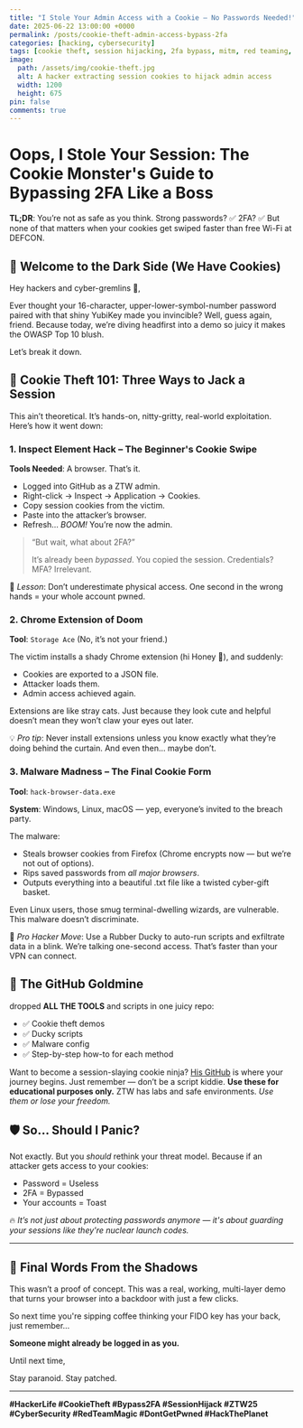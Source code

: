 ```yaml
---
title: "I Stole Your Admin Access with a Cookie – No Passwords Needed!"
date: 2025-06-22 13:00:00 +0000
permalink: /posts/cookie-theft-admin-access-bypass-2fa
categories: [hacking, cybersecurity]
tags: [cookie theft, session hijacking, 2fa bypass, mitm, red teaming, web security]
image:
  path: /assets/img/cookie-theft.jpg
  alt: A hacker extracting session cookies to hijack admin access
  width: 1200
  height: 675
pin: false
comments: true
---
```


# Oops, I Stole Your Session: The Cookie Monster's Guide to Bypassing 2FA Like a Boss

**TL;DR**: You’re not as safe as you think. Strong passwords? ✅ 2FA? ✅ But none of that matters when your cookies get swiped faster than free Wi-Fi at DEFCON.

## 🍪 Welcome to the Dark Side (We Have Cookies)

Hey hackers and cyber-gremlins 👾,

Ever thought your 16-character, upper-lower-symbol-number password paired with that shiny YubiKey made you invincible? Well, guess again, friend. Because today, we’re diving headfirst into a demo so juicy it makes the OWASP Top 10 blush.

Let’s break it down.

## 🍴 Cookie Theft 101: Three Ways to Jack a Session

This ain’t theoretical. It’s hands-on, nitty-gritty, real-world exploitation. Here’s how it went down:

### **1. Inspect Element Hack – The Beginner's Cookie Swipe**

**Tools Needed**: A browser. That’s it.

- Logged into GitHub as a ZTW admin.
- Right-click → Inspect → Application → Cookies.
- Copy session cookies from the victim.
- Paste into the attacker’s browser.
- Refresh… *BOOM!* You’re now the admin.

> “But wait, what about 2FA?”
> 
> 
> It’s already been *bypassed*. You copied the session. Credentials? MFA? Irrelevant.
> 

🎯 *Lesson*: Don’t underestimate physical access. One second in the wrong hands = your whole account pwned.

### **2. Chrome Extension of Doom**

**Tool**: `Storage Ace` (No, it’s not your friend.)

The victim installs a shady Chrome extension (hi Honey 🍯), and suddenly:

- Cookies are exported to a JSON file.
- Attacker loads them.
- Admin access achieved again.

Extensions are like stray cats. Just because they look cute and helpful doesn’t mean they won’t claw your eyes out later.

💡 *Pro tip*: Never install extensions unless you know exactly what they’re doing behind the curtain. And even then… maybe don’t.

### **3. Malware Madness – The Final Cookie Form**

**Tool**: `hack-browser-data.exe`

**System**: Windows, Linux, macOS — yep, everyone’s invited to the breach party.

The malware:

- Steals browser cookies from Firefox (Chrome encrypts now — but we’re not out of options).
- Rips saved passwords from *all major browsers*.
- Outputs everything into a beautiful .txt file like a twisted cyber-gift basket.

Even Linux users, those smug terminal-dwelling wizards, are vulnerable. This malware doesn’t discriminate.

🎯 *Pro Hacker Move*: Use a Rubber Ducky to auto-run scripts and exfiltrate data in a blink. We’re talking one-second access. That’s faster than your VPN can connect.

## 🎁 The GitHub Goldmine

dropped **ALL THE TOOLS** and scripts in one juicy repo:

- ✅ Cookie theft demos
- ✅ Ducky scripts
- ✅ Malware config
- ✅ Step-by-step how-to for each method

Want to become a session-slaying cookie ninja? [His GitHub](https://github.com/ZTW-Labs) is where your journey begins. Just remember — don’t be a script kiddie. **Use these for educational purposes only.** ZTW has labs and safe environments. *Use them or lose your freedom.*

## 🛡️ So… Should I Panic?

Not exactly. But you *should* rethink your threat model. Because if an attacker gets access to your cookies:

- Password = Useless
- 2FA = Bypassed
- Your accounts = Toast

🔥 *It’s not just about protecting passwords anymore — it's about guarding your sessions like they're nuclear launch codes.*

---

## 📣 Final Words From the Shadows

This wasn’t a proof of concept. This was a real, working, multi-layer demo that turns your browser into a backdoor with just a few clicks.

So next time you're sipping coffee thinking your FIDO key has your back, just remember…

**Someone might already be logged in as you.**

Until next time,

Stay paranoid. Stay patched.

---

**#HackerLife #CookieTheft #Bypass2FA #SessionHijack #ZTW25 #CyberSecurity #RedTeamMagic #DontGetPwned #HackThePlanet**
